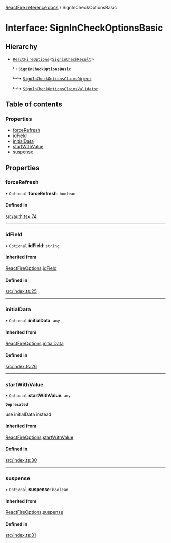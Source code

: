 [ReactFire reference docs](../README.md) / SignInCheckOptionsBasic

# Interface: SignInCheckOptionsBasic

## Hierarchy

- [`ReactFireOptions`](ReactFireOptions.md)<[`SigninCheckResult`](../README.md#signincheckresult)\>

  ↳ **`SignInCheckOptionsBasic`**

  ↳↳ [`SignInCheckOptionsClaimsObject`](SignInCheckOptionsClaimsObject.md)

  ↳↳ [`SignInCheckOptionsClaimsValidator`](SignInCheckOptionsClaimsValidator.md)

## Table of contents

### Properties

- [forceRefresh](SignInCheckOptionsBasic.md#forcerefresh)
- [idField](SignInCheckOptionsBasic.md#idfield)
- [initialData](SignInCheckOptionsBasic.md#initialdata)
- [startWithValue](SignInCheckOptionsBasic.md#startwithvalue)
- [suspense](SignInCheckOptionsBasic.md#suspense)

## Properties

### forceRefresh

• `Optional` **forceRefresh**: `boolean`

#### Defined in

[src/auth.tsx:74](https://github.com/radmanesh/reactfire/blob/main/src/auth.tsx#L74)

___

### idField

• `Optional` **idField**: `string`

#### Inherited from

[ReactFireOptions](ReactFireOptions.md).[idField](ReactFireOptions.md#idfield)

#### Defined in

[src/index.ts:25](https://github.com/radmanesh/reactfire/blob/main/src/index.ts#L25)

___

### initialData

• `Optional` **initialData**: `any`

#### Inherited from

[ReactFireOptions](ReactFireOptions.md).[initialData](ReactFireOptions.md#initialdata)

#### Defined in

[src/index.ts:26](https://github.com/radmanesh/reactfire/blob/main/src/index.ts#L26)

___

### startWithValue

• `Optional` **startWithValue**: `any`

**`Deprecated`**

use initialData instead

#### Inherited from

[ReactFireOptions](ReactFireOptions.md).[startWithValue](ReactFireOptions.md#startwithvalue)

#### Defined in

[src/index.ts:30](https://github.com/radmanesh/reactfire/blob/main/src/index.ts#L30)

___

### suspense

• `Optional` **suspense**: `boolean`

#### Inherited from

[ReactFireOptions](ReactFireOptions.md).[suspense](ReactFireOptions.md#suspense)

#### Defined in

[src/index.ts:31](https://github.com/radmanesh/reactfire/blob/main/src/index.ts#L31)
